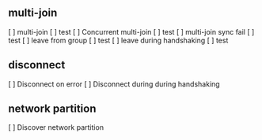 ## multi-join

[ ] multi-join
  [ ] test
[ ] Concurrent multi-join
  [ ] test
[ ] multi-join sync fail
  [ ] test
[ ] leave from group
  [ ] test
[ ] leave during handshaking
  [ ] test

## disconnect

[ ] Disconnect on error
[ ] Disconnect during during handshaking

## network partition

[ ] Discover network partition
